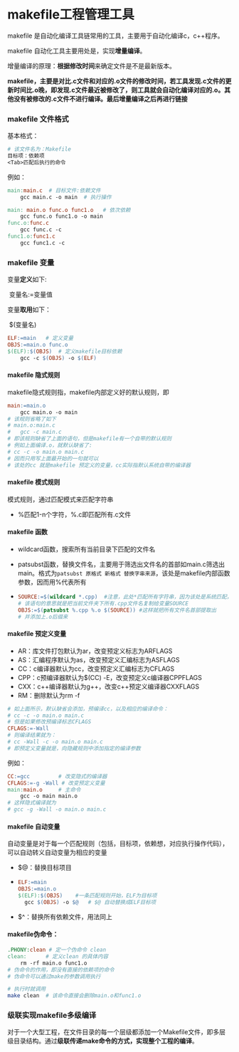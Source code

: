 # makefile工程管理工具

makefile 是自动化编译工具链常用的工具，主要用于自动化编译c，c++程序。

makefile 自动化工具主要用处是，实现**增量编译**。

增量编译的原理：**根据修改时间**来确定文件是不是最新版本。

**makefile，主要是对比.c文件和对应的.o文件的修改时间，若工具发现.c文件的更新时间比.o晚，即发现.c文件最近被修改了，则工具就会自动化编译对应的.o。其他没有被修改的.c文件不进行编译。最后增量编译之后再进行链接**

### makefile 文件格式

基本格式：

```makefile
# 该文件名为：Makefile
目标项：依赖项
<Tab>匹配后执行的命令  
```

例如：

```makefile
main:main.c  # 目标文件:依赖文件
	gcc main.c -o main	# 执行操作
```

```makefile
main: main.o func.o func1.o   # 依次依赖
	gcc func.o func1.o -o main
func.o:func.c
	gcc func.c -c 
func1.o:func1.c
	gcc func1.c -c
```

### makefile 变量

变量**定义**如下:

​	变量名:=变量值

变量**取用**如下：

​	$(变量名)

```makefile
ELF:=main	# 定义变量
OBJS:=main.o func.o
$(ELF):$(OBJS)	# 定义makefile目标依赖
	gcc -c $(OBJS) -o $(ELF)
```

#### makefile 隐式规则

makefile隐式规则指，makefile内部定义好的默认规则，即

```makefile
main:=main.o
	gcc main.o -o main
# 该规则省略了如下
# main.o:main.c
#	gcc -c main.c
# 即该规则缺省了上面的语句，但是makefile有一个自带的默认规则
# 例如上面编译.o，就默认缺省了:
# cc -c -o main.o main.c 
# 因而只用写上面最开始的一句就可以
# 该处的cc 就是makefile 预定义的变量，cc实际指默认系统自带的编译器
```

#### makefile 模式规则

模式规则，通过匹配模式来匹配字符串

- %匹配1-n个字符，%.c即匹配所有.c文件

#### makefile 函数

- wildcard函数，搜索所有当前目录下匹配的文件名

- patsubst函数，替换文件名，主要用于筛选出文件名的首部如main.c筛选出main。格式为```patsubst 原格式 新格式 替换字串来源```，该处是makefile内部函数参数，因而用%代表所有

- ```makefile
  SOURCE:=$(wildcard *.cpp)  #注意，此处*匹配所有字符串，因为该处是系统匹配，所以用*代表所有。该处匹配所有cpp文件
  # 该语句的意思就是把当前文件夹下所有.cpp文件名复制给变量SOURCE
  OBJS:=$(patsubst %.cpp %.o $(SOURCE)) #这样就把所有文件名首部提取出
  # 并添加上.o后缀来
  ```

#### makefile 预定义变量

- AR：库文件打包默认为ar，改变预定义标志为ARFLAGS
- AS：汇编程序默认为as，改变预定义汇编标志为ASFLAGS
- CC：c编译器默认为cc，改变预定义汇编标志为CFLAGS
- CPP：c预编译器默认为$(CC) -E，改变预定义c编译器CPPFLAGS
- CXX：c++编译器默认为g++，改变c++预定义编译器CXXFLAGS
- RM：删除默认为rm -f

```makefile
# 如上面所示，默认缺省会添加，预编译cc，以及相应的编译命令：
# cc -c -o main.o main.c 
# 但是如果修改预编译标志CFLAGS
CFLAGS:=-Wall
# 则编译结果就为：
# cc -Wall -c -o main.o main.c
# 即预定义变量就是，向隐藏规则中添加指定的编译参数
```

例如：

```makefile
CC:=gcc			# 改变隐式的编译器
CFLAGS:=-g -Wall # 改变预定义变量
main:main.o		# 主命令
	gcc -o main main.o
# 这样隐式编译就为
# gcc -g -Wall -o main.o main.c
```

#### makefile 自动变量

自动变量是对于每一个匹配规则（包括，目标项，依赖想，对应执行操作代码），可以自动转义自动变量为相应的变量

- $@：替换目标项目

- ```makefile
  ELF:=main
  OBJS:=main.o
  $(ELF):$(OBJS)	#一条匹配规则开始，ELF为目标项
  	gcc $(OBJS) -o $@	# $@ 自动替换成ELF目标项
  ```

- $^：替换所有依赖文件，用法同上

#### makefile伪命令：

```makefile
.PHONY:clean # 定一个伪命令 clean
clean:		# 定义clean 的具体内容
	rm -rf main.o func1.o
# 伪命令的作用，即没有直接的依赖项的命令
# 伪命令可以通过make的参数调用执行
```

```bash
# 执行时就调用
make clean  # 该命令直接会删除main.o和func1.o
```

### 级联实现makefile多级编译

对于一个大型工程，在文件目录的每一个层级都添加一个Makefile文件，即多层级目录结构。通过**级联传递make命令的方式，实现整个工程的编译**。